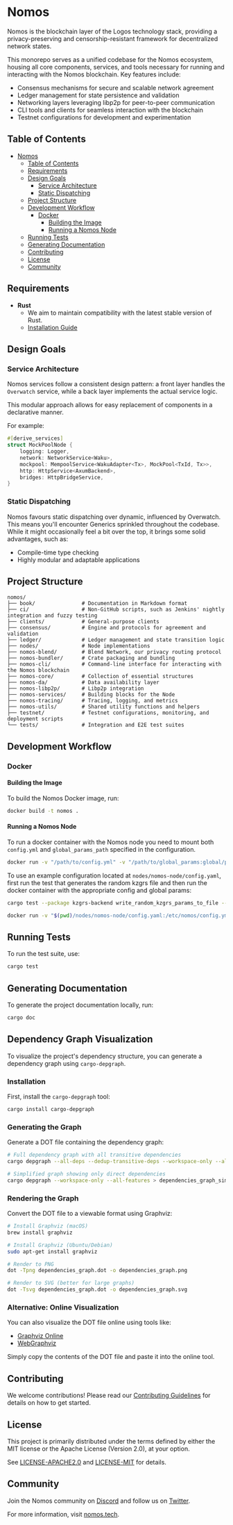 # Nomos

Nomos is the blockchain layer of the Logos technology stack, providing a privacy-preserving and censorship-resistant
framework for decentralized network states.

This monorepo serves as a unified codebase for the Nomos ecosystem, housing all core components, services, and tools
necessary for running and interacting with the Nomos blockchain. Key features include:

- Consensus mechanisms for secure and scalable network agreement
- Ledger management for state persistence and validation
- Networking layers leveraging libp2p for peer-to-peer communication
- CLI tools and clients for seamless interaction with the blockchain
- Testnet configurations for development and experimentation

## Table of Contents

- [Nomos](#nomos)
  - [Table of Contents](#table-of-contents)
  - [Requirements](#requirements)
  - [Design Goals](#design-goals)
    - [Service Architecture](#service-architecture)
    - [Static Dispatching](#static-dispatching)
  - [Project Structure](#project-structure)
  - [Development Workflow](#development-workflow)
    - [Docker](#docker)
      - [Building the Image](#building-the-image)
      - [Running a Nomos Node](#running-a-nomos-node)
  - [Running Tests](#running-tests)
  - [Generating Documentation](#generating-documentation)
  - [Contributing](#contributing)
  - [License](#license)
  - [Community](#community)

## Requirements

- **Rust**
    - We aim to maintain compatibility with the latest stable version of Rust.
    - [Installation Guide](https://www.rust-lang.org/tools/install)

## Design Goals

### Service Architecture

Nomos services follow a consistent design pattern: a front layer handles the `Overwatch` service, while a back layer
implements the actual service logic.

This modular approach allows for easy replacement of components in a declarative manner.

For example:

```rust ignore
#[derive_services]
struct MockPoolNode {
    logging: Logger,
    network: NetworkService<Waku>,
    mockpool: MempoolService<WakuAdapter<Tx>, MockPool<TxId, Tx>>,
    http: HttpService<AxumBackend>,
    bridges: HttpBridgeService,
}
```

### Static Dispatching

Nomos favours static dispatching over dynamic, influenced by Overwatch.
This means you'll encounter Generics sprinkled throughout the codebase.
While it might occasionally feel a bit over the top, it brings some solid advantages, such as:

- Compile-time type checking
- Highly modular and adaptable applications

## Project Structure

```
nomos/
├── book/               # Documentation in Markdown format
├── ci/                 # Non-GitHub scripts, such as Jenkins' nightly integration and fuzzy testing
├── clients/            # General-purpose clients
├── consensus/          # Engine and protocols for agreement and validation
├── ledger/             # Ledger management and state transition logic
├── nodes/              # Node implementations
├── nomos-blend/        # Blend Network, our privacy routing protocol
├── nomos-bundler/      # Crate packaging and bundling
├── nomos-cli/          # Command-line interface for interacting with the Nomos blockchain
├── nomos-core/         # Collection of essential structures
├── nomos-da/           # Data availability layer
├── nomos-libp2p/       # Libp2p integration
├── nomos-services/     # Building blocks for the Node
├── nomos-tracing/      # Tracing, logging, and metrics
├── nomos-utils/        # Shared utility functions and helpers
├── testnet/            # Testnet configurations, monitoring, and deployment scripts
└── tests/              # Integration and E2E test suites
```

## Development Workflow

### Docker

#### Building the Image

To build the Nomos Docker image, run:

```bash
docker build -t nomos .
```

#### Running a Nomos Node

To run a docker container with the Nomos node you need to mount both `config.yml` and `global_params_path` specified in
the configuration.

```bash
docker run -v "/path/to/config.yml" -v "/path/to/global_params:global/params/path" nomos /etc/nomos/config.yml
```

To use an example configuration located at `nodes/nomos-node/config.yaml`, first run the test that generates the random
kzgrs file and then run the docker container with the appropriate config and global params:

```bash
cargo test --package kzgrs-backend write_random_kzgrs_params_to_file -- --ignored

docker run -v "$(pwd)/nodes/nomos-node/config.yaml:/etc/nomos/config.yml" -v "$(pwd)/nomos-da/kzgrs-backend/kzgrs_test_params:/app/tests/kzgrs/kzgrs_test_params" nomos /etc/nomos/config.yml

```

## Running Tests

To run the test suite, use:

```bash
cargo test
```

## Generating Documentation

To generate the project documentation locally, run:

```bash
cargo doc
```

## Dependency Graph Visualization

To visualize the project's dependency structure, you can generate a dependency graph using `cargo-depgraph`.

### Installation

First, install the `cargo-depgraph` tool:

```bash
cargo install cargo-depgraph
```

### Generating the Graph

Generate a DOT file containing the dependency graph:

```bash
# Full dependency graph with all transitive dependencies
cargo depgraph --all-deps --dedup-transitive-deps --workspace-only --all-features > dependencies_graph.dot

# Simplified graph showing only direct dependencies
cargo depgraph --workspace-only --all-features > dependencies_graph_simple.dot
```

### Rendering the Graph

Convert the DOT file to a viewable format using Graphviz:

```bash
# Install Graphviz (macOS)
brew install graphviz

# Install Graphviz (Ubuntu/Debian)
sudo apt-get install graphviz

# Render to PNG
dot -Tpng dependencies_graph.dot -o dependencies_graph.png

# Render to SVG (better for large graphs)
dot -Tsvg dependencies_graph.dot -o dependencies_graph.svg
```

### Alternative: Online Visualization

You can also visualize the DOT file online using tools like:
- [Graphviz Online](https://dreampuf.github.io/GraphvizOnline/)
- [WebGraphviz](http://www.webgraphviz.com/)

Simply copy the contents of the DOT file and paste it into the online tool.

## Contributing

We welcome contributions! Please read our [Contributing Guidelines](CONTRIBUTING.md) for details on how to get started.

## License

This project is primarily distributed under the terms defined by either the MIT license or the
Apache License (Version 2.0), at your option.

See [LICENSE-APACHE2.0](LICENSE-APACHE2.0) and [LICENSE-MIT](LICENSE-MIT) for details.

## Community

Join the Nomos community on [Discord](https://discord.gg/8Q7Q7vz) and follow us
on [Twitter](https://twitter.com/nomos_tech).

For more information, visit [nomos.tech](https://nomos.tech/?utm_source=chatgpt.com).
